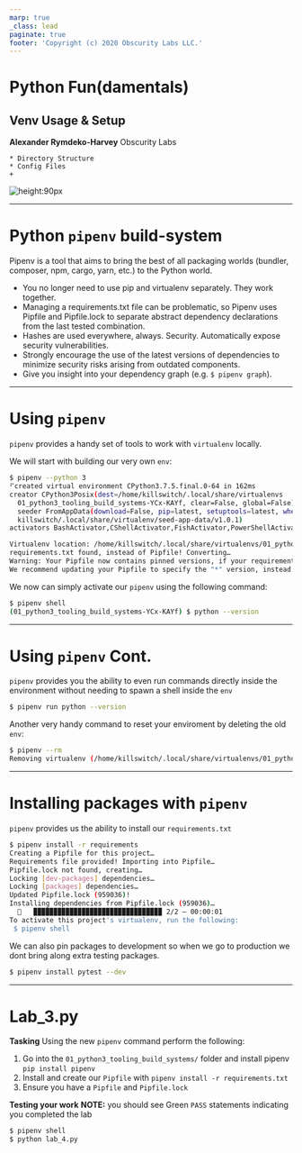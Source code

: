 ```yaml
---
marp: true
_class: lead
paginate: true
footer: 'Copyright (c) 2020 Obscurity Labs LLC.'
---
```


# Python Fun(damentals)
## Venv Usage & Setup

**Alexander Rymdeko-Harvey**
Obscurity Labs
```text
* Directory Structure
* Config Files
+
```

![height:90px](https://obscuritylabs.com/wp-content/uploads/2019/11/OL-3d-landscape-positive-transparent.png)

---
# Python `pipenv` build-system

Pipenv is a tool that aims to bring the best of all packaging worlds (bundler, composer, npm, cargo, yarn, etc.) to the Python world.

* You no longer need to use pip and virtualenv separately. They work together.
* Managing a requirements.txt file can be problematic, so Pipenv uses Pipfile and Pipfile.lock to separate abstract dependency declarations from the last tested combination.
* Hashes are used everywhere, always. Security. Automatically expose security vulnerabilities.
* Strongly encourage the use of the latest versions of dependencies to minimize security risks arising from outdated components.
* Give you insight into your dependency graph (e.g. `$ pipenv graph`).


---
# Using `pipenv`

`pipenv` provides a handy set of tools to work with `virtualenv` locally.

We will start with building our very own `env`:

```bash
$ pipenv --python 3
⠋created virtual environment CPython3.7.5.final.0-64 in 162ms
creator CPython3Posix(dest=/home/killswitch/.local/share/virtualenvs
  01_python3_tooling_build_systems-YCx-KAYf, clear=False, global=False)
  seeder FromAppData(download=False, pip=latest, setuptools=latest, wheel=latest, via=copy, app_data_dir=/home
  killswitch/.local/share/virtualenv/seed-app-data/v1.0.1)
activators BashActivator,CShellActivator,FishActivator,PowerShellActivator,PythonActivator,XonshActivator

Virtualenv location: /home/killswitch/.local/share/virtualenvs/01_python3_tooling_build_systems-YCx-KAYf
requirements.txt found, instead of Pipfile! Converting…
Warning: Your Pipfile now contains pinned versions, if your requirements.txt did. 
We recommend updating your Pipfile to specify the "*" version, instead.
```

We now can simply activate our `pipenv` using the following command:

```bash
$ pipenv shell
(01_python3_tooling_build_systems-YCx-KAYf) $ python --version
```
---
# Using `pipenv` Cont.

`pipenv` provides you the ability to even run commands directly inside the environment without needing to spawn a shell inside the `env`

```bash
$ pipenv run python --version
```

Another very handy command to reset your enviroment by deleting the old `env`:

```bash
$ pipenv --rm
Removing virtualenv (/home/killswitch/.local/share/virtualenvs/01_python3_tooling_build_systems-YCx-KAYf)…
```

---
# Installing packages with `pipenv`

`pipenv` provides us the ability to install our `requirements.txt`

```bash
$ pipenv install -r requirements                                                          
Creating a Pipfile for this project…
Requirements file provided! Importing into Pipfile…
Pipfile.lock not found, creating…
Locking [dev-packages] dependencies…
Locking [packages] dependencies…
Updated Pipfile.lock (959036)!
Installing dependencies from Pipfile.lock (959036)…
  🐍   ▉▉▉▉▉▉▉▉▉▉▉▉▉▉▉▉▉▉▉▉▉▉▉▉▉▉▉▉▉▉▉▉ 2/2 — 00:00:01
To activate this project's virtualenv, run the following:
 $ pipenv shell
```

We can also pin packages to development so when we go to production we dont bring along extra testing packages.

```bash
$ pipenv install pytest --dev
```

---
# Lab_3.py
**Tasking**
Using the new `pipenv` command perform the following:
1. Go into the `01_python3_tooling_build_systems/` folder and install pipenv `pip install pipenv`
2. Install and create our `Pipfile` with `pipenv install -r requirements.txt`
3. Ensure you have a `Pipfile` and `Pipfile.lock`

**Testing your work**
**NOTE:** you should see Green `PASS` statements indicating you completed the lab
```bash
$ pipenv shell
$ python lab_4.py
```
